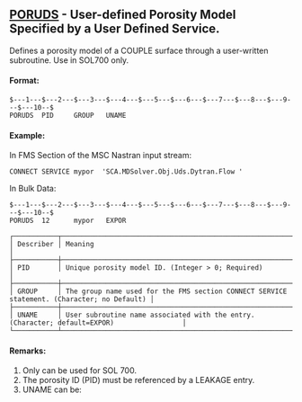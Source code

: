 ## [PORUDS](https://help.hexagonmi.com/bundle/MSC_Nastran_2022.4/page/Nastran_Combined_Book/qrg/bulkp/TOC.PORUDS.xhtml) - User-defined Porosity Model Specified by a User Defined Service.

Defines a porosity model of a COUPLE surface through a user-written subroutine. Use in SOL700 only.

#### Format:

```nastran
$---1---$---2---$---3---$---4---$---5---$---6---$---7---$---8---$---9---$---10--$
PORUDS  PID     GROUP   UNAME                                                   
```

#### Example:

In FMS Section of the MSC Nastran input stream:

```text
CONNECT SERVICE mypor  'SCA.MDSolver.Obj.Uds.Dytran.Flow '
```

In Bulk Data:

```nastran
$---1---$---2---$---3---$---4---$---5---$---6---$---7---$---8---$---9---$---10--$
PORUDS  12      mypor   EXPOR                                                   
```

```text
┌───────────┬────────────────────────────────────────────────────────────────────────────────────────────┐
│ Describer │ Meaning                                                                                    │
├───────────┼────────────────────────────────────────────────────────────────────────────────────────────┤
│ PID       │ Unique porosity model ID. (Integer > 0; Required)                                          │
├───────────┼────────────────────────────────────────────────────────────────────────────────────────────┤
│ GROUP     │ The group name used for the FMS section CONNECT SERVICE statement. (Character; no Default) │
├───────────┼────────────────────────────────────────────────────────────────────────────────────────────┤
│ UNAME     │ User subroutine name associated with the entry. (Character; default=EXPOR)                 │
└───────────┴────────────────────────────────────────────────────────────────────────────────────────────┘
```

#### Remarks:

1. Only can be used for SOL 700.
2. The porosity ID (PID) must be referenced by a LEAKAGE entry.
3. UNAME can be:

